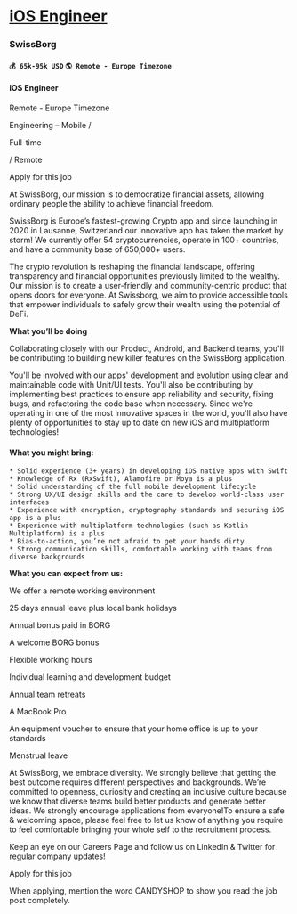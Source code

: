 # [iOS Engineer](https://www.remotewlb.com/apply/ios-engineer-43103)  
### SwissBorg  
#### `💰 65k-95k USD` `🌎 Remote - Europe Timezone`  

#### iOS Engineer

Remote - Europe Timezone

Engineering – Mobile /

Full-time

/ Remote

Apply for this job

At SwissBorg, our mission is to democratize financial assets, allowing ordinary people the ability to achieve financial freedom.

  

SwissBorg is Europe’s fastest-growing Crypto app and since launching in 2020 in Lausanne, Switzerland our innovative app has taken the market by storm! We currently offer 54 cryptocurrencies, operate in 100+ countries, and have a community base of 650,000+ users.

  

The crypto revolution is reshaping the financial landscape, offering transparency and financial opportunities previously limited to the wealthy. Our mission is to create a user-friendly and community-centric product that opens doors for everyone. At Swissborg, we aim to provide accessible tools that empower individuals to safely grow their wealth using the potential of DeFi.

  

**What you’ll be doing**

  

Collaborating closely with our Product, Android, and Backend teams, you'll be contributing to building new killer features on the SwissBorg application.

  

You'll be involved with our apps' development and evolution using clear and maintainable code with Unit/UI tests. You'll also be contributing by implementing best practices to ensure app reliability and security, fixing bugs, and refactoring the code base when necessary. Since we're operating in one of the most innovative spaces in the world, you'll also have plenty of opportunities to stay up to date on new iOS and multiplatform technologies!

#### What you might bring:

    * Solid experience (3+ years) in developing iOS native apps with Swift
    * Knowledge of Rx (RxSwift), Alamofire or Moya is a plus
    * Solid understanding of the full mobile development lifecycle
    * Strong UX/UI design skills and the care to develop world-class user interfaces
    * Experience with encryption, cryptography standards and securing iOS app is a plus
    * Experience with multiplatform technologies (such as Kotlin Multiplatform) is a plus
    * Bias-to-action, you’re not afraid to get your hands dirty
    * Strong communication skills, comfortable working with teams from diverse backgrounds

  

  

  

**What you can expect from us:**

We offer a remote working environment

25 days annual leave plus local bank holidays

Annual bonus paid in BORG

A welcome BORG bonus

Flexible working hours

Individual learning and development budget

Annual team retreats

A MacBook Pro

An equipment voucher to ensure that your home office is up to your standards

Menstrual leave

  

At SwissBorg, we embrace diversity. We strongly believe that getting the best outcome requires different perspectives and backgrounds. We’re committed to openness, curiosity and creating an inclusive culture because we know that diverse teams build better products and generate better ideas. We strongly encourage applications from everyone!To ensure a safe & welcoming space, please feel free to let us know of anything you require to feel comfortable bringing your whole self to the recruitment process.

  

Keep an eye on our Careers Page and follow us on LinkedIn & Twitter for regular company updates!

Apply for this job

When applying, mention the word CANDYSHOP to show you read the job post completely.


